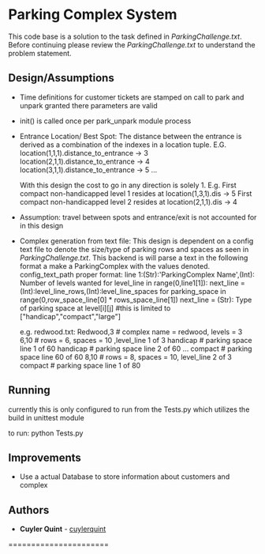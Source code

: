 # Parking Complex System

This code base is a solution to the task defined in *ParkingChallenge.txt*.
Before continuing please review the *ParkingChallenge.txt* to understand
the problem statement.

## Design/Assumptions
- Time definitions for customer tickets are stamped on call to park and unpark granted
there parameters are valid

- init() is called once per park_unpark module process

- Entrance Location/ Best Spot:
  The distance between the entrance is derived as a combination of the indexes in
  a location tuple.
  E.G.  location(1,1,1).distance_to_entrance -> 3
        location(2,1,1).distance_to_entrance -> 4
        location(3,1,1).distance_to_entrance -> 5
        ...

  With this design the cost to go in any direction is solely 1.
  E.g.
  First compact non-handicapped level 1 resides at location(1,3,1).dis -> 5
  First compact non-handicapped level 2 resides at location(2,1,1).dis -> 4

- Assumption: travel between spots and entrance/exit is not accounted for in this
  design

- Complex generation from text file:
  This design is dependent on a config text file to denote the size/type of parking
  rows and spaces as seen in *ParkingChallenge.txt*.  This backend is will parse
  a text in the following format a make a ParkingComplex with the values denoted.
  config_text_path proper format:
  line 1:(Str):'ParkingComplex Name',(Int): Number of levels wanted
  for level_line in range(0,line1[1]):
  next_line = (Int):level_line_rows,(Int):level_line_spaces
  for parking_space in range(0,row_space_line[0] * rows_space_line[1])
  next_line = (Str): Type of parking space at level[i][j] #this is limited to ["handicap","compact","large"]

  e.g. redwood.txt:
  Redwood,3 # complex name = redwood, levels = 3
  6,10      # rows = 6, spaces = 10 ,level_line 1 of 3
  handicap  # parking space line 1 of 60
  handicap  # parking space line 2 of 60
  ...
  compact   # parking space line 60 of 60
  8,10      # rows = 8, spaces = 10, level_line 2 of 3
  compact   # parking space line 1 of 80


## Running
  currently this is only configured to run from the Tests.py which
  utilizes the build in unittest module

  to run:
  python Tests.py

## Improvements
- Use a actual Database to store information about customers and complex
## Authors

- **Cuyler Quint** - [cuylerquint](https://github.com/cuylerquint)


======================
